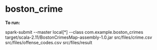 # boston_crime

**To run:**

spark-submit --master local[*] --class com.example.boston_crimes target/scala-2.11/BostonCrimesMap-assembly-1.0.jar src/files/crime.csv src/files/offense_codes.csv src/files/result